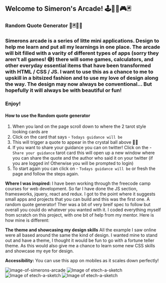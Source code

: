 ## Welcome to Simeron's Arcade! 🕹👾🎲🎮🃏

### Random Quote Generator 🔮🃏🎴✨

### Simerons arcade is a series of litte mini applications. Design to help me learn and put all my learnings in one place. The arcade will bit filled with a varity of different types of apps (sorry they aren't all games! 😅) there will some games, calculators, and other everyday essential items that have been transformed with HTML / CSS / JS. I want to use this as a chance to me to upskill in a bitsized fashion and to use my love of design along the way. The design may now always be conventional... But hopefully it will always be with beautiful or fun!

### Enjoy!

#### How to use the Random quote generator

1. When you land on the page scroll down to where the 2 tarot style looking cards are 
2. Click on the card that says - `Todays guidance will be`
3. This will trigger a quote to appear in the crystal ball above 👏🏽
4. If you want to share your guidance you can on twitter! Click on the - `Share your guidance` tarot card this will open up a new window where you can share the quote and the author who said it on your twitter (if you are logged in! Otherwise you will be prompted to login)
5. To start again you can click on - `Todays guidance will be` or fresh the page and follow the steps again.

**Where I was inspired:** I have been working through the freecode camp courses for web development. So far I have done the JS section, framesworks, jquery, react and redux. I got to the point where it suggests small apps and projects that you can build and this was the first one. A random quote generator! Ther was a bit of very breif spec to follow but overall you could do whatever you wanted with it. I coded everything myself from scratch on this project, with one bit of help from my mentor. Here is how mine is different:

**The theme and showcasing my design skills** All the example I saw online were all based around the same the kind of design. I wanted mine to stand out and have a theme, I thought it would be fun to go with a fortune teller theme. As this would also give me a chance to learn some new CSS skills and showcase my eye for design. 

**Accessibility:** You can use this app on mobiles as it scales down perfectly! 

![image-of-simerons-arcade](./assets/Screenshot-empty.png)
![Image of etech-a-sketch](./assets/Screenshot-withquote.png)
![Image of etech-a-sketch](./assets/Screenshot-tweet.png)
![Image of etech-a-sketch](./assets/Screenshot-mobileview.png)
